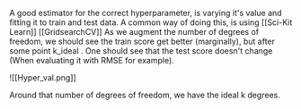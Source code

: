 
A good estimator for the correct hyperparameter, is varying it's value and fitting it to train and test data. 
A common way of doing this, is using [[Sci-Kit Learn]] [[GridsearchCV]]
As we augment the number of degrees of freedom, we should see the train score get better (marginally), but after some point k_ideal . One should see that the test score doesn't change (When evaluating it with RMSE for example).

![[Hyper_val.png]]

Around that number of degrees of freedom, we have the ideal k degrees.
